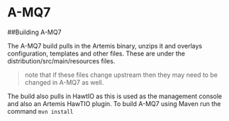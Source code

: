 # A-MQ7

##Building A-MQ7

The A-MQ7 build pulls in the Artemis binary, unzips it and overlays configuration, templates and other files. These are 
under the distribution/src/main/resources files.

> note that if these files change upstream then they may need to be changed in A-MQ7 as well.

The build also pulls in HawtIO as this is used as the management console and also an Artemis HawTIO plugin. To build A-MQ7
using Maven run the command `mvn install`
